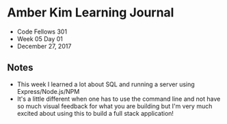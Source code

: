 # Amber Kim Learning Journal
* Code Fellows 301
* Week 05 Day 01
* December 27, 2017

## Notes
* This week I learned a lot about SQL and running a server using Express/Node.js/NPM
* It's a little different when one has to use the command line and not have so much visual feedback for what you are building but I'm very much excited about using this to build a full stack application!